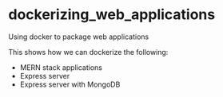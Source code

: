 # dockerizing_web_applications
Using docker to package web applications

This shows how we can dockerize the following:

* MERN stack applications
* Express server
* Express server with MongoDB
